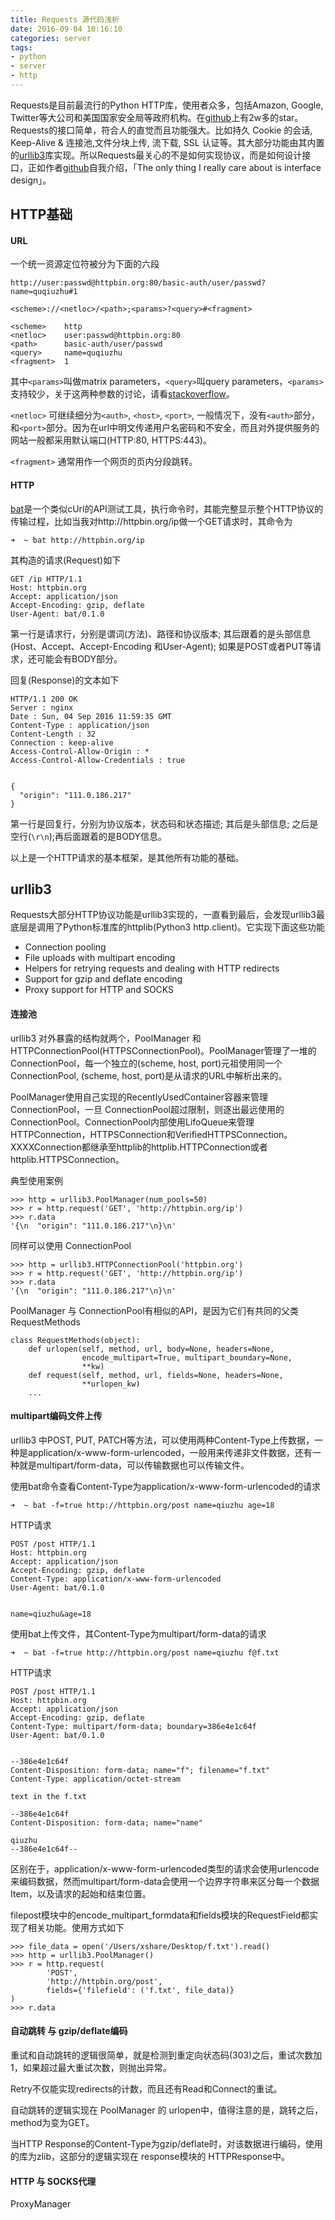 ```yaml
---
title: Requests 源代码浅析
date: 2016-09-04 10:16:10
categories: server
tags:
- python
- server
- http
---
```



Requests是目前最流行的Python HTTP库，使用者众多，包括Amazon, Google, Twitter等大公司和美国国家安全局等政府机构。在[github][d0386d03]上有2w多的star。Requests的接口简单，符合人的直觉而且功能强大。比如持久 Cookie 的会话, Keep-Alive & 连接池,文件分块上传, 流下载, SSL 认证等。其大部分功能由其内置的[urllib3][856b1aaa]库实现。所以Requests最关心的不是如何实现协议，而是如何设计接口，正如作者[github][2d6b4460]自我介绍，「The only thing I really care about is interface design」。
<!-- more -->

## HTTP基础

#### URL
一个统一资源定位符被分为下面的六段

```
http://user:passwd@httpbin.org:80/basic-auth/user/passwd?name=quqiuzhu#1

<scheme>://<netloc>/<path>;<params>?<query>#<fragment>

<scheme>    http
<netloc>    user:passwd@httpbin.org:80
<path>      basic-auth/user/passwd
<query>     name=quqiuzhu
<fragment>  1
```

其中`<params>`叫做matrix parameters，`<query>`叫query parameters，`<params>`支持较少，关于这两种参数的讨论，请看[stackoverflow][027d218f]。

`<netloc>` 可继续细分为`<auth>`, `<host>`, `<port>`, 一般情况下，没有`<auth>`部分，和`<port>`部分。因为在url中明文传递用户名密码和不安全，而且对外提供服务的网站一般都采用默认端口(HTTP:80, HTTPS:443)。

`<fragment>` 通常用作一个网页的页内分段跳转。

#### HTTP
[bat][537f16be]是一个类似cUrl的API测试工具，执行命令时，其能完整显示整个HTTP协议的传输过程，比如当我对http://httpbin.org/ip做一个GET请求时，其命令为

```
➜  ~ bat http://httpbin.org/ip
```
其构造的请求(Request)如下

```
GET /ip HTTP/1.1
Host: httpbin.org
Accept: application/json
Accept-Encoding: gzip, deflate
User-Agent: bat/0.1.0
```
第一行是请求行，分别是谓词(方法)、路径和协议版本; 其后跟着的是头部信息(Host、Accept、Accept-Encoding 和User-Agent); 如果是POST或者PUT等请求，还可能会有BODY部分。

回复(Response)的文本如下

```
HTTP/1.1 200 OK
Server : nginx
Date : Sun, 04 Sep 2016 11:59:35 GMT
Content-Type : application/json
Content-Length : 32
Connection : keep-alive
Access-Control-Allow-Origin : *
Access-Control-Allow-Credentials : true


{
  "origin": "111.0.186.217"
}
```
第一行是回复行，分别为协议版本，状态码和状态描述; 其后是头部信息; 之后是空行(`\r\n`);再后面跟着的是BODY信息。

以上是一个HTTP请求的基本框架，是其他所有功能的基础。


## urllib3

Requests大部分HTTP协议功能是urllib3实现的，一直看到最后，会发现urllib3最底层是调用了Python标准库的httplib(Python3 http.client)。它实现下面这些功能

* Connection pooling
* File uploads with multipart encoding
* Helpers for retrying requests and dealing with HTTP redirects
* Support for gzip and deflate encoding
* Proxy support for HTTP and SOCKS

#### 连接池
urllib3 对外暴露的结构就两个，PoolManager 和 HTTPConnectionPool(HTTPSConnectionPool)。PoolManager管理了一堆的 ConnectionPool，每一个独立的(scheme, host, port)元祖使用同一个ConnectionPool, (scheme, host, port)是从请求的URL中解析出来的。

PoolManager使用自己实现的RecentlyUsedContainer容器来管理ConnectionPool，一旦
ConnectionPool超过限制，则逐出最远使用的ConnectionPool。ConnectionPool内部使用LifoQueue来管理 HTTPConnection，HTTPSConnection和VerifiedHTTPSConnection。XXXXConnection都继承至httplib的httplib.HTTPConnection或者httplib.HTTPSConnection。

典型使用案例

```
>>> http = urllib3.PoolManager(num_pools=50)
>>> r = http.request('GET', 'http://httpbin.org/ip')
>>> r.data
'{\n  "origin": "111.0.186.217"\n}\n'
```

同样可以使用 ConnectionPool

```
>>> http = urllib3.HTTPConnectionPool('httpbin.org')
>>> r = http.request('GET', 'http://httpbin.org/ip')
>>> r.data
'{\n  "origin": "111.0.186.217"\n}\n'
```

PoolManager 与 ConnectionPool有相似的API，是因为它们有共同的父类RequestMethods

```
class RequestMethods(object):
    def urlopen(self, method, url, body=None, headers=None,
                encode_multipart=True, multipart_boundary=None,
                **kw)
    def request(self, method, url, fields=None, headers=None,
                **urlopen_kw)
    ...
```

#### multipart编码文件上传
urllib3 中POST, PUT, PATCH等方法，可以使用两种Content-Type上传数据，一种是application/x-www-form-urlencoded，一般用来传递非文件数据，还有一种就是multipart/form-data，可以传输数据也可以传输文件。

使用bat命令查看Content-Type为application/x-www-form-urlencoded的请求
```
➜  ~ bat -f=true http://httpbin.org/post name=qiuzhu age=18
```

HTTP请求
```
POST /post HTTP/1.1
Host: httpbin.org
Accept: application/json
Accept-Encoding: gzip, deflate
Content-Type: application/x-www-form-urlencoded
User-Agent: bat/0.1.0


name=qiuzhu&age=18
```

使用bat上传文件，其Content-Type为multipart/form-data的请求
```
➜  ~ bat -f=true http://httpbin.org/post name=qiuzhu f@f.txt
```

HTTP请求
```
POST /post HTTP/1.1
Host: httpbin.org
Accept: application/json
Accept-Encoding: gzip, deflate
Content-Type: multipart/form-data; boundary=386e4e1c64f
User-Agent: bat/0.1.0


--386e4e1c64f
Content-Disposition: form-data; name="f"; filename="f.txt"
Content-Type: application/octet-stream

text in the f.txt

--386e4e1c64f
Content-Disposition: form-data; name="name"

qiuzhu
--386e4e1c64f--
```
区别在于，application/x-www-form-urlencoded类型的请求会使用urlencode来编码数据，然而multipart/form-data会使用一个边界字符串来区分每一个数据Item，以及请求的起始和结束位置。

filepost模块中的encode_multipart_formdata和fields模块的RequestField都实现了相关功能。使用方式如下

```
>>> file_data = open('/Users/xshare/Desktop/f.txt').read()
>>> http = urllib3.PoolManager()
>>> r = http.request(
        'POST',
        'http://httpbin.org/post',
        fields={'filefield': ('f.txt', file_data)}
)
>>> r.data
```

#### 自动跳转 与 gzip/deflate编码
重试和自动跳转的逻辑很简单，就是检测到重定向状态码(303)之后，重试次数加1，如果超过最大重试次数，则抛出异常。

Retry不仅能实现redirects的计数，而且还有Read和Connect的重试。

自动跳转的逻辑实现在 PoolManager 的 urlopen中，值得注意的是，跳转之后，method为变为GET。

当HTTP Response的Content-Type为gzip/deflate时，对该数据进行编码，使用的库为zlib，这部分的逻辑实现在 response模块的 HTTPResponse中。


#### HTTP 与 SOCKS代理
ProxyManager























[d0386d03]: https://github.com/kennethreitz/requests "Requests: HTTP for Humans"
[856b1aaa]: https://github.com/shazow/urllib3 "urllib3"
[027d218f]: http://stackoverflow.com/questions/2048121/url-matrix-parameters-vs-request-parameters "URL matrix parameters vs. request parameters"
[537f16be]: https://github.com/astaxie/bat "bat"
[2d6b4460]: https://github.com/kennethreitz "kennethreitz"
[c66aa8ab]: http://www.ruanyifeng.com/blog/2016/08/http.html "HTTP 协议入门"
[edd544d1]: https://imququ.com/post/four-ways-to-post-data-in-http.html "四种常见的 POST 提交数据方式"
